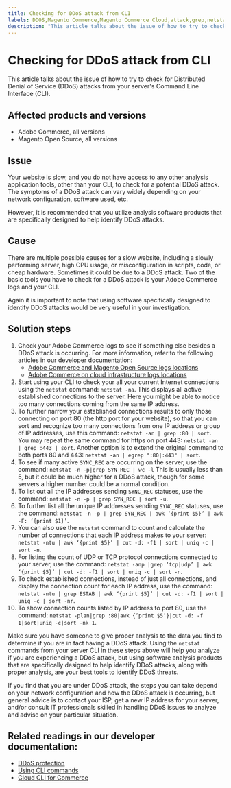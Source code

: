```yaml
---
title: Checking for DDoS attack from CLI
labels: DDOS,Magento Commerce,Magento Commerce Cloud,attack,grep,netstat,troubleshooting,Adobe Commerce,Magento Open Source,cloud infrastructure
description: "This article talks about the issue of how to try to check for Distributed Denial of Service (DDoS) attacks from your server's Command Line Interface (CLI)."
---
```


# Checking for DDoS attack from CLI

This article talks about the issue of how to try to check for Distributed Denial of Service (DDoS) attacks from your server's Command Line Interface (CLI).

## Affected products and versions

* Adobe Commerce, all versions
* Magento Open Source, all versions

## Issue

Your website is slow, and you do not have access to any other analysis application tools, other than your CLI, to check for a potential DDoS attack. The symptoms of a DDoS attack can vary widely depending on your network configuration, software used, etc.

However, it is recommended that you utilize analysis software products that are specifically designed to help identify DDoS attacks.

## Cause

There are multiple possible causes for a slow website, including a slowly performing server, high CPU usage, or misconfiguration in scripts, code, or cheap hardware. Sometimes it could be due to a DDoS attack. Two of the basic tools you have to check for a DDoS attack is your Adobe Commerce logs and your CLI.

Again it is important to note that using software specifically designed to identify DDoS attacks would be very useful in your investigation.

## Solution steps

1. Check your Adobe Commerce logs to see if something else besides a DDoS attack is occurring. For more information, refer to the following articles in our developer documentation:
    * [Adobe Commerce and Magento Open Source logs locations](https://devdocs.magento.com/guides/v2.3/config-guide/cli/logging.html)
    * [Adobe Commerce on cloud infrastructure logs locations](https://devdocs.magento.com/guides/v2.3/cloud/trouble/environments-logs.html)
1. Start using your CLI to check your all your current Internet connections using the `netstat` command: `netstat -na`. This displays all active established connections to the server. Here you might be able to notice too many connections coming from the same IP address.
1. To further narrow your established connections results to only those connecting on port 80 (the http port for your website), so that you can sort and recognize too many connections from one IP address or group of IP addresses, use this command: `netstat -an | grep :80 | sort`. You may repeat the same command for https on port 443: `netstat -an | grep :443 | sort`. Another option is to extend the original command to both ports 80 and 443: `netstat -an | egrep ":80|:443" | sort`.
1. To see if many active `SYNC_REC` are occurring on the server, use the command:     `netstat -n -p|grep SYN_REC | wc -l`     This is usually less than 5, but it could be much higher for a DDoS attack, though for some servers a higher number could be a normal condition.
1. To list out all the IP addresses sending `SYNC_REC` statuses, use the command: `netstat -n -p | grep SYN_REC | sort -u`.
1. To further list all the unique IP addresses sending `SYNC_REC` statuses, use the command: `netstat -n -p | grep SYN_REC | awk ‘{print $5}’ | awk -F: ‘{print $1}’`.
1. You can also use the `netstat` command to count and calculate the number of connections that each IP address makes to your server: `netstat -ntu | awk ‘{print $5}’ | cut -d: -f1 | sort | uniq -c | sort -n`.
1. For listing the count of UDP or TCP protocol connections connected to your server, use the command: `netstat -anp |grep ‘tcp|udp’ | awk ‘{print $5}’ | cut -d: -f1 | sort | uniq -c | sort -n`.
1. To check established connections, instead of just all connections, and display the connection count for each IP address, use the command: `netstat -ntu | grep ESTAB | awk ‘{print $5}’ | cut -d: -f1 | sort | uniq -c | sort -nr`.
1. To show connection counts listed by IP address to port 80, use the command: `netstat -plan|grep :80|awk {‘print $5’}|cut -d: -f 1|sort|uniq -c|sort -nk 1`.

Make sure you have someone to give proper analysis to the data you find to determine if you are in fact having a DDoS attack. Using the `netstat` commands from your server CLI in these steps above will help you analyze if you are experiencing a DDoS attack, but using software analysis products that are specifically designed to help identify DDoS attacks, along with proper analysis, are your best tools to identify DDoS threats.

If you find that you are under DDoS attack, the steps you can take depend on your network configuration and how the DDoS attack is occurring, but general advice is to contact your ISP,  get a new IP address for your server, and/or consult IT professionals skilled in handling DDoS issues to analyze and advise on your particular situation.

## Related readings in our developer documentation:

* [DDoS protection](https://devdocs.magento.com/guides/v2.3/cloud/cdn/cloud-fastly.html#ddos-protection)
* [Using CLI commands](https://devdocs.magento.com/guides/v2.3/config-guide/deployment/pipeline/example/cli.html)
* [Cloud CLI for Commerce](https://devdocs.magento.com/guides/v2.3/cloud/reference/cli-ref-topic.html)